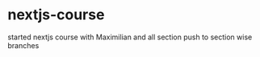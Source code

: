 # nextjs-course
started nextjs course with Maximilian and all section push to section wise branches 
